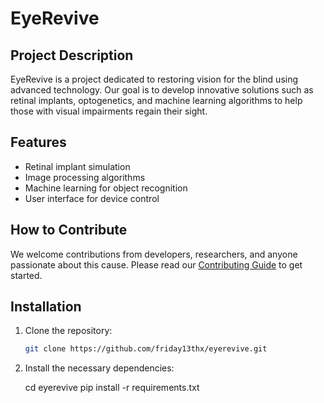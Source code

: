 # EyeRevive

## Project Description
EyeRevive is a project dedicated to restoring vision for the blind using advanced technology. Our goal is to develop innovative solutions such as retinal implants, optogenetics, and machine learning algorithms to help those with visual impairments regain their sight.

## Features
- Retinal implant simulation
- Image processing algorithms
- Machine learning for object recognition
- User interface for device control

## How to Contribute
We welcome contributions from developers, researchers, and anyone passionate about this cause. Please read our [Contributing Guide](CONTRIBUTING.md) to get started.

## Installation
1. Clone the repository:
   ```bash
   git clone https://github.com/friday13thx/eyerevive.git

2. Install the necessary dependencies:

   cd eyerevive
pip install -r requirements.txt
